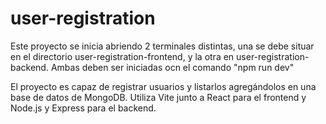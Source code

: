 # user-registration
Este proyecto se inicia abriendo 2 terminales distintas, una se debe situar en el directorio user-registration-frontend, y la otra en user-registration-backend. Ambas deben ser iniciadas ocn el comando "npm run dev"

El proyecto es capaz de registrar usuarios y listarlos agregándolos en una base de datos de MongoDB. Utiliza Vite junto a React para el frontend y Node.js y Express para el backend.
